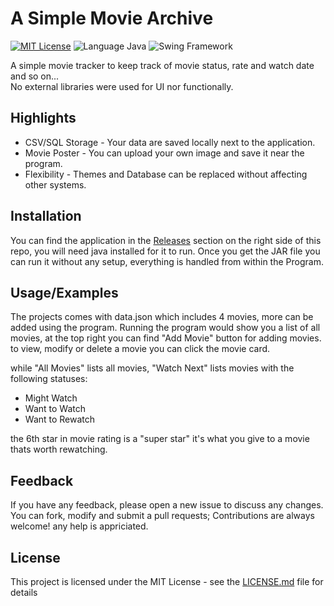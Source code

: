 
# A Simple Movie Archive


[![MIT License](https://img.shields.io/badge/License-MIT-blue.svg)](https://choosealicense.com/licenses/mit/)
![Language Java](https://img.shields.io/badge/Language-Java-yellow)
![Swing Framework](https://img.shields.io/badge/UI_Framework-Swing-green)


A simple movie tracker to keep track of movie status, rate and watch date and so on...  
No external libraries were used for UI nor functionally.

## Highlights

- CSV/SQL Storage - Your data are saved locally next to the application.
- Movie Poster - You can upload your own image and save it near the program.
- Flexibility - Themes and Database can be replaced without affecting other systems.

## Installation

You can find the application in the [Releases](https://github.com/AmeerDotEXE/MovieTracker/releases/latest) section on the right side of this repo, you will need java installed for it to run. Once you get the JAR file you can run it without any setup, everything is handled from within the Program.

## Usage/Examples

The projects comes with data.json which includes 4 movies, more can be added using the program.
Running the program would show you a list of all movies, at the top right you can find "Add Movie" button for adding movies.  
to view, modify or delete a movie you can click the movie card.

while "All Movies" lists all movies, "Watch Next" lists movies with the following statuses:
- Might Watch
- Want to Watch
- Want to Rewatch

the 6th star in movie rating is a "super star" it's what you give to a movie thats worth rewatching.
## Feedback

If you have any feedback, please open a new issue to discuss any changes.  
You can fork, modify and submit a pull requests; Contributions are always welcome! any help is appriciated.


## License

This project is licensed under the MIT License - see the [LICENSE.md](LICENSE.md) file for details

